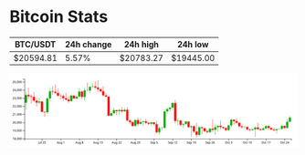 # Bitcoin Stats

BTC/USDT|24h change|24h high|24h low|
|---|---|---|---|
|$20594.81|5.57%|$20783.27|$19445.00|

<img src="./chart.svg">
